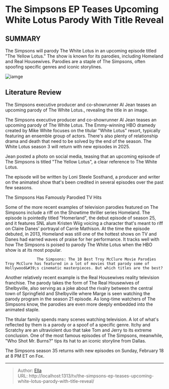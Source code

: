 # The Simpsons EP Teases Upcoming White Lotus Parody With Title Reveal


## SUMMARY 



  The Simpsons will parody The White Lotus in an upcoming episode titled &#34;The Yellow Lotus.&#34;   The show is known for its parodies, including Homeland and Real Housewives.   Parodies are a staple of The Simpsons, often spoofing specific genres and iconic storylines.  

![iamge](https://static1.srcdn.com/wordpress/wp-content/uploads/2023/12/homer-and-marge-look-worried-as-bart-stands-behind-bars-looking-scared-in-the-simpsons-season-35-episode-9.jpg)

## Literature Review
The Simpsons executive producer and co-showrunner Al Jean teases an upcoming parody of The White Lotus., revealing the title in an image.




The Simpsons executive producer and co-showrunner Al Jean teases an upcoming parody of The White Lotus. The Emmy-winning HBO dramedy created by Mike White focuses on the titular &#34;White Lotus&#34; resort, typically featuring an ensemble group of actors. There&#39;s also plenty of relationship drama and death that need to be solved by the end of the season. The White Lotus season 3 will return with new episodes in 2025.




Jean posted a photo on social media, teasing that an upcoming episode of The Simpsons is titled &#34;The Yellow Lotus&#34;, a clear reference to The White Lotus.


 

The episode will be written by Loni Steele Sosthand, a producer and writer on the animated show that&#39;s been credited in several episodes over the past few seasons.


 The Simpsons Has Famously Parodied TV Hits 
          

Some of the more recent examples of television parodies featured on The Simpsons include a riff on the Showtime thriller series Homeland. The episode is pointedly titled &#34;Homerland&#34;, the debut episode of season 25, and it features SNL alum Kristen Wiig voicing a character that&#39;s meant to riff on Claire Danes&#39; portrayal of Carrie Mathison. At the time the episode debuted, in 2013, Homeland was still one of the hottest shows on TV and Danes had earned waves of praise for her performance. It tracks well with how The Simpsons is poised to parody The White Lotus when the HBO show is at its most popular.




                  The Simpsons: The 10 Best Troy McClure Movie Parodies   Troy McClure has featured in a lot of movies that parody some of Hollywood&#39;s cinematic masterpieces. But which titles are the best?    

Another relatively recent example is the Real Housewives reality television franchise. The parody takes the form of The Real Housewives of Shelbyville, also serving as a joke about the rivalry between the central town of Springfield and Shelbyville where Marge is seen watching the parody program in the season 21 episode. As long-time watchers of The Simpsons know, the parodies are even more deeply embedded into the animated staple.

The titular family spends many scenes watching television. A lot of what&#39;s reflected by them is a parody or a spoof of a specific genre. Itchy and Scratchy are an ultraviolent duo that take Tom and Jerry to its extreme conclusion. One of the most famous episodes of The Simpsons, meanwhile, &#34;Who Shot Mr. Burns?&#34; tips its hat to an iconic storyline from Dallas.






The Simpsons season 35 returns with new episodes on Sunday, February 18 at 8 PM ET on Fox.






---

> Author: [Ella](https://instagram.hk.cn/)  
> URL: http://localhost:1313/tv/the-simpsons-ep-teases-upcoming-white-lotus-parody-with-title-reveal/  

